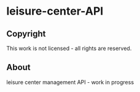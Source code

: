 # leisure-center-API

## Copyright

This work is not licensed - all rights are reserved.

## About

leisure center management API - work in progress
